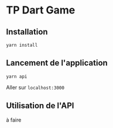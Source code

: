 # TP Dart Game
## Installation
    yarn install
## Lancement de l'application
    yarn api
Aller sur `localhost:3000`
## Utilisation de l'API
à faire